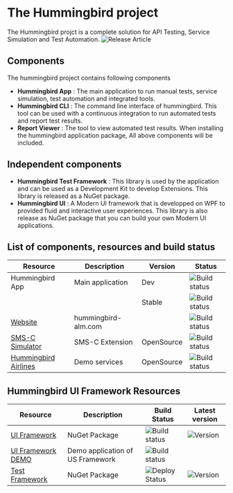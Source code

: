 # The Hummingbird project
The Hummingbird projct is a complete solution for API Testing, Service Simulation and Test Automation.
![Release Article](https://www.linkedin.com/pulse/hummingbird-october-2018-release-overview-huaxing-yuan)


## Components
The hummingbird project contains following components
* **Hummingbird App** : The main application to run manual tests, service simulation, test automation and integrated tools.
* **Hummingbird CLI** : The command line interface of hummingbird. This tool can be used with a continuous integration to run automated tests and report test results.
* **Report Viewer** : The tool to view automated test results.
When installing the hummingbird application package, All above components will be included.

## Independent components
* **Hummingbird Test Framework** : This library is used by the application and can be used as a Development Kit to develop Extensions. This library is released as a NuGet package.
* **Hummingbird UI** : A Modern UI framework that is developped on WPF to provided fluid and interactive user experiences. This library is also release as NuGet package that you can build your own Modern UI applications.


## List of components, resources and build status
Resource 	    | Description		| Version 	| Status 
---|---|---|---
Hummingbird App | Main application  | Dev 		| ![Build status](https://hummingbird.vsrm.visualstudio.com/_apis/public/Release/badge/e4481dd4-13a9-413a-bbc3-905032a1726a/3/7)
 | | | Stable	| ![Build status](https://hummingbird.vsrm.visualstudio.com/_apis/public/Release/badge/e4481dd4-13a9-413a-bbc3-905032a1726a/3/5)
[Website](http://www.hummingbird-alm.com)			| hummingbird-alm.com|			| ![Build status](https://hummingbird.visualstudio.com/Hummingbird%20ALM/_apis/build/status/Hummingbird%20Online)
[SMS-C Simulator](https://github.com/huaxing-yuan/smsc-simulator) | SMS-C Extension	| OpenSource | ![Build status](https://hummingbird.visualstudio.com/Hummingbird%20ALM/_apis/build/status/Hummingbird%20Extension%20SMS-C)
[Hummingbird Airlines](https://github.com/huaxing-yuan/hummingbird.airlines.svc) | Demo services | OpenSource		| ![Build status](https://hummingbird.visualstudio.com/Hummingbird%20ALM/_apis/build/status/Hummingbird%20Airlines)

## Hummingbird UI Framework Resources
Resource 	    | Description		| Build Status | Latest version
---|---|---|---
[UI Framework](https://www.nuget.org/packages/Hummingbird.UI/) |	NuGet Package	| ![Build status](https://hummingbird.visualstudio.com/Hummingbird%20ALM/_apis/build/status/Hummingbird%20UI) | ![Version](https://img.shields.io/nuget/v/hummingbird.ui.svg?style=flat)
[UI Framework DEMO](https://github.com/huaxing-yuan/hummingbird.ui.demo) | Demo application of US Framework | ![Build status](https://hummingbird.visualstudio.com/Hummingbird%20ALM/_apis/build/status/Hummingbird%20UI%20Demo)
[Test Framework](https://www.nuget.org/packages/Hummingbird.TestFramework/)  | NuGet Package		| ![Deploy Status](https://hummingbird.vsrm.visualstudio.com/_apis/public/Release/badge/e4481dd4-13a9-413a-bbc3-905032a1726a/4/8)	| ![Version](https://img.shields.io/nuget/vpre/hummingbird.testframework.svg?style=flat)
